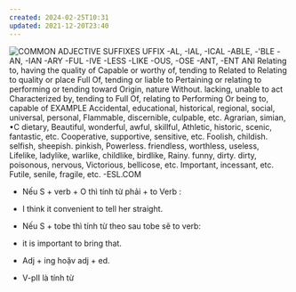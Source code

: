 ```yaml
---
created: 2024-02-25T10:31
updated: 2021-12-20T23:40
---
```

![COMMON ADJECTIVE SUFFIXES 
UFFIX 
-AL, -IAL, -ICAL 
-ABLE, -'BLE 
-AN, -IAN 
-ARY 
-FUL 
-IVE 
-LESS 
-LIKE 
-OUS, -OSE 
-ANT, -ENT 
ANI 
Relating to, having the quality of 
Capable or worthy of, tending to 
Related to 
Relating to quality or place 
Full Of, tending or liable to 
Pertaining or relating to 
performing or tending toward 
Origin, nature 
Without. lacking, unable to act 
Characterized by, tending to 
Full Of, relating to 
Performing Or being 
to, capable of 
EXAMPLE 
Accidental, educational, historical, regional, 
social, universal, personal, 
Flammable, discernible, culpable, etc. 
Agrarian, simian, 
•C 
dietary, 
Beautiful, wonderful, awful, skillful, 
Athletic, historic, scenic, fantastic, etc. 
Cooperative, supportive, sensitive, etc. 
Foolish, childish. selfish, sheepish. pinkish, 
Powerless. friendless, worthless, useless, 
Lifelike, ladylike, warlike, childlike, birdlike, 
Rainy. funny, dirty. dirty, 
poisonous, nervous, 
Victorious, bellicose, etc. 
Important, incessant, etc. 
Futile, senile, fragile, etc. 
-ESL.COM ](Exported%20image%2020240225103123-0.png)  

- Nếu S + verb + O thì tính từ phải + to Verb :

- I think it convenient to tell her straight.

- Nếu S + tobe thì tính từ theo sau tobe sẽ to verb:

- it is important to bring that.

- Adj + ing hoặv adj + ed.
- V-pII là tính từ